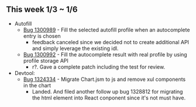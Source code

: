 ## This week 1/3 ~ 1/6
* Autofill
    - [Bug 1300989](https://bugzilla.mozilla.org/show_bug.cgi?id=1300989) - Fill the selected autofill profile when an autocomplete entry is chosen
        - feedback canceled since we decided not to create additional API and simply leverage the existing idl.
    - [Bug 1300992](https://bugzilla.mozilla.org/show_bug.cgi?id=1300992) -  Fill the autocomplete result with real profile by using profile storage API
        - r?. Gave a complete patch including the test for review.
* Devtool:
    - [Bug 1324334](https://bugzilla.mozilla.org/show_bug.cgi?id=1324334) - Migrate Chart.jsm to js and remove xul components in the chart
        - Landed. And filed another follow up bug 1328812 for migrating the html element into React conponent since it's not must have.
